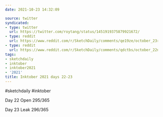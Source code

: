```yaml
---
date: 2021-10-23 14:32:09

source: twitter
syndicated:
- type: twitter
  url: https://twitter.com/roytang/status/1451919375879921672/
- type: reddit
  url: https://www.reddit.com/r/SketchDaily/comments/qe19ze/october_23rd_drawlloween_owl_be_back/hhqw8nl/
- type: reddit
  url: https://www.reddit.com/r/SketchDaily/comments/qdctbs/october_22nd_free_draw_friday_or_drawtober_the/hhqw394/
tags:
- sketchdaily
- inktober
- inktober2021
- '2021'
title: Inktober 2021 days 22-23
---
```


#sketchdaily #inktober 



Day 22 Open 295/365

Day 23 Leak 296/365 

